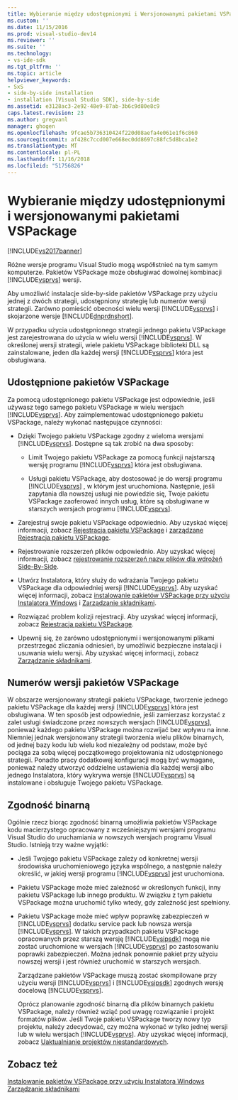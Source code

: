 ```yaml
---
title: Wybieranie między udostępnionymi i Wersjonowanymi pakietami VSPackage | Dokumentacja firmy Microsoft
ms.custom: ''
ms.date: 11/15/2016
ms.prod: visual-studio-dev14
ms.reviewer: ''
ms.suite: ''
ms.technology:
- vs-ide-sdk
ms.tgt_pltfrm: ''
ms.topic: article
helpviewer_keywords:
- SxS
- side-by-side installation
- installation [Visual Studio SDK], side-by-side
ms.assetid: e3128ac3-2e92-48e9-87ab-3b6c9d80e8c9
caps.latest.revision: 23
ms.author: gregvanl
manager: ghogen
ms.openlocfilehash: 9fcae5b736310424f220d08aefa4e061e1f6c860
ms.sourcegitcommit: af428c7ccd007e668ec0dd8697c88fc5d8bca1e2
ms.translationtype: MT
ms.contentlocale: pl-PL
ms.lasthandoff: 11/16/2018
ms.locfileid: "51756826"
---
```

# <a name="choosing-between-shared-and-versioned-vspackages"></a>Wybieranie między udostępnionymi i wersjonowanymi pakietami VSPackage
[!INCLUDE[vs2017banner](../includes/vs2017banner.md)]

Różne wersje programu Visual Studio mogą współistnieć na tym samym komputerze. Pakietów VSPackage może obsługiwać dowolnej kombinacji [!INCLUDE[vsprvs](../includes/vsprvs-md.md)] wersji.  
  
 Aby umożliwić instalacje side-by-side pakietów VSPackage przy użyciu jednej z dwóch strategii, udostępniony strategię lub numerów wersji strategii. Zarówno pomieścić obecności wielu wersji [!INCLUDE[vsprvs](../includes/vsprvs-md.md)] i skojarzone wersje [!INCLUDE[dnprdnshort](../includes/dnprdnshort-md.md)].  
  
 W przypadku użycia udostępnionego strategii jednego pakietu VSPackage jest zarejestrowana do użycia w wielu wersji [!INCLUDE[vsprvs](../includes/vsprvs-md.md)]. W określonej wersji strategii, wiele pakietu VSPackage biblioteki DLL są zainstalowane, jeden dla każdej wersji [!INCLUDE[vsprvs](../includes/vsprvs-md.md)] która jest obsługiwana.  
  
## <a name="shared-vspackages"></a>Udostępnione pakietów VSPackage  
 Za pomocą udostępnionego pakietu VSPackage jest odpowiednie, jeśli używasz tego samego pakietu VSPackage w wielu wersjach [!INCLUDE[vsprvs](../includes/vsprvs-md.md)]. Aby zaimplementować udostępnionego pakietu VSPackage, należy wykonać następujące czynności:  
  
-   Dzięki Twojego pakietu VSPackage zgodny z wieloma wersjami [!INCLUDE[vsprvs](../includes/vsprvs-md.md)]. Dostępne są tak zrobić na dwa sposoby:  
  
    -   Limit Twojego pakietu VSPackage za pomocą funkcji najstarszą wersję programu [!INCLUDE[vsprvs](../includes/vsprvs-md.md)] która jest obsługiwana.  
  
    -   Usługi pakietu VSPackage, aby dostosować je do wersji programu [!INCLUDE[vsprvs](../includes/vsprvs-md.md)] , w którym jest uruchomiona. Następnie, jeśli zapytania dla nowszej usługi nie powiedzie się, Twoje pakietu VSPackage zaoferować innych usług, które są obsługiwane w starszych wersjach programu [!INCLUDE[vsprvs](../includes/vsprvs-md.md)].  
  
-   Zarejestruj swoje pakietu VSPackage odpowiednio. Aby uzyskać więcej informacji, zobacz [Rejestracja pakietu VSPackage](../extensibility/internals/vspackage-registration.md) i [zarządzane Rejestracja pakietu VSPackage](http://msdn.microsoft.com/en-us/f69e0ea3-6a92-4639-8ca9-4c9c210e58a1).  
  
-   Rejestrowanie rozszerzeń plików odpowiednio. Aby uzyskać więcej informacji, zobacz [rejestrowanie rozszerzeń nazw plików dla wdrożeń Side-By-Side](../extensibility/registering-file-name-extensions-for-side-by-side-deployments.md).  
  
-   Utwórz Instalatora, który służy do wdrażania Twojego pakietu VSPackage dla odpowiedniej wersji [!INCLUDE[vsprvs](../includes/vsprvs-md.md)]. Aby uzyskać więcej informacji, zobacz [instalowanie pakietów VSPackage przy użyciu Instalatora Windows](../extensibility/internals/installing-vspackages-with-windows-installer.md) i [Zarządzanie składnikami](../extensibility/internals/component-management.md).  
  
-   Rozwiązać problem kolizji rejestracji. Aby uzyskać więcej informacji, zobacz [Rejestracja pakietu VSPackage](../extensibility/internals/vspackage-registration.md).  
  
-   Upewnij się, że zarówno udostępnionymi i wersjonowanymi plikami przestrzegać zliczania odniesień, by umożliwić bezpieczne instalacji i usuwania wielu wersji. Aby uzyskać więcej informacji, zobacz [Zarządzanie składnikami](../extensibility/internals/component-management.md).  
  
## <a name="versioned-vspackages"></a>Numerów wersji pakietów VSPackage  
 W obszarze wersjonowany strategii pakietu VSPackage, tworzenie jednego pakietu VSPackage dla każdej wersji [!INCLUDE[vsprvs](../includes/vsprvs-md.md)] która jest obsługiwana. W ten sposób jest odpowiednie, jeśli zamierzasz korzystać z zalet usługi świadczone przez nowszych wersjach [!INCLUDE[vsprvs](../includes/vsprvs-md.md)], ponieważ każdego pakietu VSPackage można rozwijać bez wpływu na inne. Niemniej jednak wersjonowany strategii tworzenia wielu plików binarnych, od jednej bazy kodu lub wielu kod niezależny od podstaw, może być pociąga za sobą więcej początkowego projektowania niż udostępnionego strategii. Ponadto pracy dodatkowej konfiguracji mogą być wymagane, ponieważ należy utworzyć oddzielne ustawienia dla każdej wersji albo jednego Instalatora, który wykrywa wersje [!INCLUDE[vsprvs](../includes/vsprvs-md.md)] są instalowane i obsługuje Twojego pakietu VSPackage.  
  
## <a name="binary-compatibility"></a>Zgodność binarną  
 Ogólnie rzecz biorąc zgodność binarną umożliwia pakietów VSPackage kodu macierzystego opracowany z wcześniejszymi wersjami programu Visual Studio do uruchamiania w nowszych wersjach programu Visual Studio. Istnieją trzy ważne wyjątki:  
  
- Jeśli Twojego pakietu VSPackage zależy od konkretnej wersji środowiska uruchomieniowego języka wspólnego, a następnie należy określić, w jakiej wersji programu [!INCLUDE[vsprvs](../includes/vsprvs-md.md)] jest uruchomiona.  
  
- Pakietu VSPackage może mieć zależność w określonych funkcji, inny pakietu VSPackage lub innego produktu. W związku z tym pakietu VSPackage można uruchomić tylko wtedy, gdy zależność jest spełniony.  
  
- Pakietu VSPackage może mieć wpływ poprawkę zabezpieczeń w [!INCLUDE[vsprvs](../includes/vsprvs-md.md)] dodatku service pack lub nowsza wersja [!INCLUDE[vsprvs](../includes/vsprvs-md.md)]. W takich przypadkach pakietu VSPackage opracowanych przez starszą wersję [!INCLUDE[vsipsdk](../includes/vsipsdk-md.md)] mogą nie zostać uruchomione w wersjach [!INCLUDE[vsprvs](../includes/vsprvs-md.md)] po zastosowaniu poprawki zabezpieczeń. Można jednak ponownie pakiet przy użyciu nowszej wersji i jest również uruchomić w starszych wersjach.  
  
  Zarządzane pakietów VSPackage muszą zostać skompilowane przy użyciu wersji [!INCLUDE[vsprvs](../includes/vsprvs-md.md)] i [!INCLUDE[vsipsdk](../includes/vsipsdk-md.md)] zgodnych wersję docelową [!INCLUDE[vsprvs](../includes/vsprvs-md.md)].  
  
  Oprócz planowanie zgodność binarną dla plików binarnych pakietu VSPackage, należy również wziąć pod uwagę rozwiązanie i projekt formatów plików. Jeśli Twoje pakietu VSPackage tworzy nowy typ projektu, należy zdecydować, czy można wykonać w tylko jednej wersji lub w wielu wersjach [!INCLUDE[vsprvs](../includes/vsprvs-md.md)]. Aby uzyskać więcej informacji, zobacz [Uaktualnianie projektów niestandardowych](../misc/upgrading-custom-projects.md).  
  
## <a name="see-also"></a>Zobacz też  
 [Instalowanie pakietów VSPackage przy użyciu Instalatora Windows](../extensibility/internals/installing-vspackages-with-windows-installer.md)   
 [Zarządzanie składnikami](../extensibility/internals/component-management.md)


